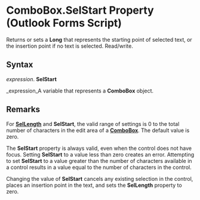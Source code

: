 
# ComboBox.SelStart Property (Outlook Forms Script)

Returns or sets a  **Long** that represents the starting point of selected text, or the insertion point if no text is selected. Read/write.


## Syntax

 _expression_. **SelStart**

 _expression_A variable that represents a  **ComboBox** object.


## Remarks

For  **[SelLength](0fda7952-032c-1b2d-03aa-870fe3afc757.md)** and **SelStart**, the valid range of settings is 0 to the total number of characters in the edit area of a  **[ComboBox](31e7c1de-ee4e-b3d9-4579-7fc6b215bad3.md)**. The default value is zero.

The  **SelStart** property is always valid, even when the control does not have focus. Setting **SelStart** to a value less than zero creates an error. Attempting to set **SelStart** to a value greater than the number of characters available in a control results in a value equal to the number of characters in the control.

Changing the value of  **SelStart** cancels any existing selection in the control, places an insertion point in the text, and sets the **SelLength** property to zero.


